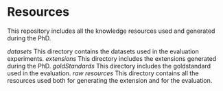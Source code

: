 # Resources

This repository includes all the knowledge resources used and generated during the PhD.

*datasets* This directory contains the datasets used in the evaluation experiments.
*extensions* This directory includes the extensions generated during the PhD.
*goldStandards* This directory includes the goldstandard used in the evaluation.
*raw resources* This directory contains all the resources used both for generating the extension and for the evaluation.
